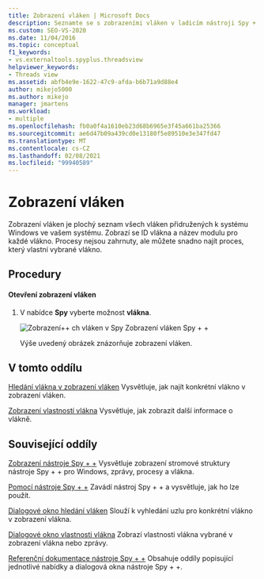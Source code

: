 ```yaml
---
title: Zobrazení vláken | Microsoft Docs
description: Seznamte se s zobrazeními vláken v ladicím nástroji Spy + +. Zobrazení vláken je plochý seznam všech vláken přidružených k systému Windows ve vašem systému.
ms.custom: SEO-VS-2020
ms.date: 11/04/2016
ms.topic: conceptual
f1_keywords:
- vs.externaltools.spyplus.threadsview
helpviewer_keywords:
- Threads view
ms.assetid: abfb4e9e-1622-47c9-afda-b6b71a9d88e4
author: mikejo5000
ms.author: mikejo
manager: jmartens
ms.workload:
- multiple
ms.openlocfilehash: fb0a0f4a1610eb23d68b6965e3f45a661ba25366
ms.sourcegitcommit: ae6d47b09a439cd0e13180f5e89510e3e347fd47
ms.translationtype: MT
ms.contentlocale: cs-CZ
ms.lasthandoff: 02/08/2021
ms.locfileid: "99940589"
---
```

# <a name="threads-view"></a>Zobrazení vláken
Zobrazení vláken je plochý seznam všech vláken přidružených k systému Windows ve vašem systému. Zobrazí se ID vlákna a název modulu pro každé vlákno. Procesy nejsou zahrnuty, ale můžete snadno najít proces, který vlastní vybrané vlákno.

## <a name="procedures"></a>Procedury

#### <a name="to-open-the-threads-view"></a>Otevření zobrazení vláken

1. V nabídce **Spy** vyberte možnost **vlákna**.

   ![Zobrazení&#43;&#43; ch vláken v Spy](../debugger/media/spy--_threads.png "_Threads nástroje Spy + +") Zobrazení vláken Spy + +

   Výše uvedený obrázek znázorňuje zobrazení vláken.

## <a name="in-this-section"></a>V tomto oddílu
 [Hledání vlákna v zobrazení vláken](../debugger/how-to-search-for-a-thread-in-threads-view.md) Vysvětluje, jak najít konkrétní vlákno v zobrazení vláken.

 [Zobrazení vlastností vlákna](../debugger/how-to-display-thread-properties.md) Vysvětluje, jak zobrazit další informace o vlákně.

## <a name="related-sections"></a>Související oddíly
 [Zobrazení nástroje Spy + +](../debugger/spy-increment-views.md) Vysvětluje zobrazení stromové struktury nástroje Spy + + pro Windows, zprávy, procesy a vlákna.

 [Pomocí nástroje Spy + +](../debugger/using-spy-increment.md) Zavádí nástroj Spy + + a vysvětluje, jak ho lze použít.

 [Dialogové okno hledání vláken](../debugger/thread-search-dialog-box.md) Slouží k vyhledání uzlu pro konkrétní vlákno v zobrazení vlákna.

 [Dialogové okno vlastnosti vlákna](../debugger/message-properties-dialog-box.md) Zobrazí vlastnosti vlákna vybrané v zobrazení vlákna nebo zprávy.

 [Referenční dokumentace nástroje Spy + +](../debugger/spy-increment-reference.md) Obsahuje oddíly popisující jednotlivé nabídky a dialogová okna nástroje Spy + +.